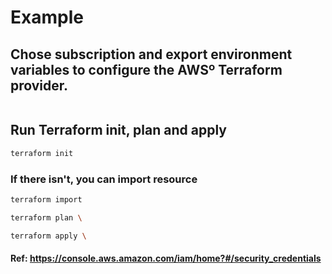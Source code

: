 # Example

## Chose subscription and export environment variables to configure the AWSº Terraform provider.


```bash

```

## Run Terraform init, plan and apply
 

```bash
terraform init 
```

### If there isn't, you can import resource
```bash
terraform import 

```

```bash
terraform plan \

```

```bash
terraform apply \

```

#### Ref: https://console.aws.amazon.com/iam/home?#/security_credentials